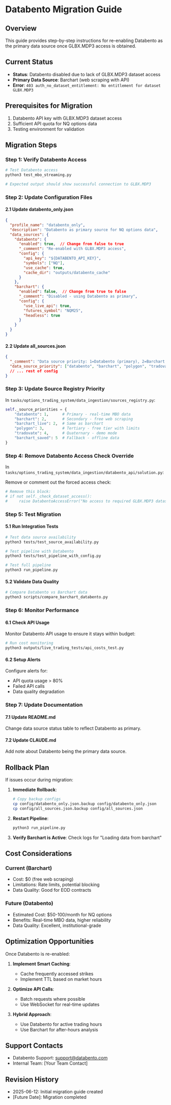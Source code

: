 # Databento Migration Guide

## Overview
This guide provides step-by-step instructions for re-enabling Databento as the primary data source once GLBX.MDP3 access is obtained.

## Current Status
- **Status**: Databento disabled due to lack of GLBX.MDP3 dataset access
- **Primary Data Source**: Barchart (web scraping with API)
- **Error**: `403 auth_no_dataset_entitlement: No entitlement for dataset GLBX.MDP3`

## Prerequisites for Migration
1. Databento API key with GLBX.MDP3 dataset access
2. Sufficient API quota for NQ options data
3. Testing environment for validation

## Migration Steps

### Step 1: Verify Databento Access
```bash
# Test Databento access
python3 test_mbo_streaming.py

# Expected output should show successful connection to GLBX.MDP3
```

### Step 2: Update Configuration Files

#### 2.1 Update databento_only.json
```json
{
  "profile_name": "databento_only",
  "description": "Databento as primary source for NQ options data",
  "data_sources": {
    "databento": {
      "enabled": true,  // Change from false to true
      "_comment": "Re-enabled with GLBX.MDP3 access",
      "config": {
        "api_key": "${DATABENTO_API_KEY}",
        "symbols": ["NQ"],
        "use_cache": true,
        "cache_dir": "outputs/databento_cache"
      }
    },
    "barchart": {
      "enabled": false,  // Change from true to false
      "_comment": "Disabled - using Databento as primary",
      "config": {
        "use_live_api": true,
        "futures_symbol": "NQM25",
        "headless": true
      }
    }
  }
}
```

#### 2.2 Update all_sources.json
```json
{
  "_comment": "Data source priority: 1=Databento (primary), 2=Barchart (backup), 3=Polygon, 4=Tradovate",
  "data_source_priority": ["databento", "barchart", "polygon", "tradovate"],
  // ... rest of config
}
```

### Step 3: Update Source Registry Priority
In `tasks/options_trading_system/data_ingestion/sources_registry.py`:

```python
self._source_priorities = {
    "databento": 1,      # Primary - real-time MBO data
    "barchart": 2,       # Secondary - free web scraping
    "barchart_live": 2,  # Same as barchart
    "polygon": 3,        # Tertiary - free tier with limits
    "tradovate": 4,      # Quaternary - demo mode
    "barchart_saved": 5  # Fallback - offline data
}
```

### Step 4: Remove Databento Access Check Override
In `tasks/options_trading_system/data_ingestion/databento_api/solution.py`:

Remove or comment out the forced access check:
```python
# Remove this block:
# if not self._check_dataset_access():
#     raise DatabentoAccessError("No access to required GLBX.MDP3 dataset")
```

### Step 5: Test Migration

#### 5.1 Run Integration Tests
```bash
# Test data source availability
python3 tests/test_source_availability.py

# Test pipeline with Databento
python3 tests/test_pipeline_with_config.py

# Test full pipeline
python3 run_pipeline.py
```

#### 5.2 Validate Data Quality
```bash
# Compare Databento vs Barchart data
python3 scripts/compare_barchart_databento.py
```

### Step 6: Monitor Performance

#### 6.1 Check API Usage
Monitor Databento API usage to ensure it stays within budget:
```bash
# Run cost monitoring
python3 outputs/live_trading_tests/api_costs_test.py
```

#### 6.2 Setup Alerts
Configure alerts for:
- API quota usage > 80%
- Failed API calls
- Data quality degradation

### Step 7: Update Documentation

#### 7.1 Update README.md
Change data source status table to reflect Databento as primary.

#### 7.2 Update CLAUDE.md
Add note about Databento being the primary data source.

## Rollback Plan

If issues occur during migration:

1. **Immediate Rollback**:
   ```bash
   # Copy backup configs
   cp config/databento_only.json.backup config/databento_only.json
   cp config/all_sources.json.backup config/all_sources.json
   ```

2. **Restart Pipeline**:
   ```bash
   python3 run_pipeline.py
   ```

3. **Verify Barchart is Active**:
   Check logs for "Loading data from barchart"

## Cost Considerations

### Current (Barchart)
- Cost: $0 (free web scraping)
- Limitations: Rate limits, potential blocking
- Data Quality: Good for EOD contracts

### Future (Databento)
- Estimated Cost: $50-100/month for NQ options
- Benefits: Real-time MBO data, higher reliability
- Data Quality: Excellent, institutional-grade

## Optimization Opportunities

Once Databento is re-enabled:

1. **Implement Smart Caching**:
   - Cache frequently accessed strikes
   - Implement TTL based on market hours

2. **Optimize API Calls**:
   - Batch requests where possible
   - Use WebSocket for real-time updates

3. **Hybrid Approach**:
   - Use Databento for active trading hours
   - Use Barchart for after-hours analysis

## Support Contacts

- Databento Support: support@databento.com
- Internal Team: [Your Team Contact]

## Revision History
- 2025-06-12: Initial migration guide created
- [Future Date]: Migration completed
